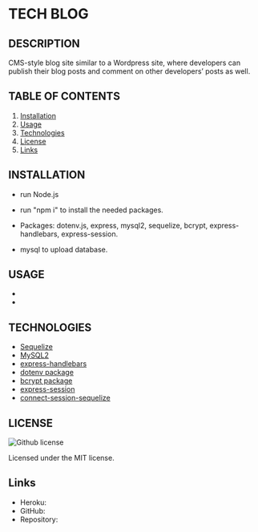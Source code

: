 # TECH BLOG

## DESCRIPTION
CMS-style blog site similar to a Wordpress site, where developers can publish their blog posts and comment on other developers’ posts as well.

## TABLE OF CONTENTS
1. [Installation](#Installation)
2. [Usage](#Usage)
3. [Technologies](#Technologies)
4. [License](#License)
5. [Links](#Links)


## INSTALLATION
* run Node.js 
* run "npm i" to install the needed packages.

* Packages: 
dotenv.js, 
express,
 mysql2, 
 sequelize, 
 bcrypt, 
 express-handlebars, 
 express-session.

* mysql to upload database.

## USAGE
*
*

## TECHNOLOGIES
* [Sequelize](https://www.npmjs.com/package/sequelize)
* [MySQL2](https://www.npmjs.com/package/mysql2)
* [express-handlebars](https://www.npmjs.com/package/express-handlebars)
* [dotenv package](https://www.npmjs.com/package/dotenv)
* [bcrypt package](https://www.npmjs.com/package/bcrypt)
* [express-session](https://www.npmjs.com/package/express-session)
* [connect-session-sequelize](https://www.npmjs.com/package/connect-session-sequelize)

## LICENSE
![Github license](https://img.shields.io/badge/license-MIT-blue.svg)

 Licensed under the MIT license.

## Links
* Heroku:
* GitHub: 
* Repository: 
